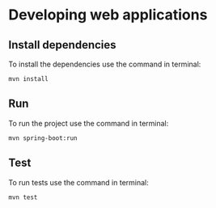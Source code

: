 # Developing web applications

## Install dependencies
To install the dependencies use the command in terminal:
```
mvn install
```

## Run
To run the project use the command in terminal:
```
mvn spring-boot:run
```

## Test
To run tests use the command in terminal:
```
mvn test
```
